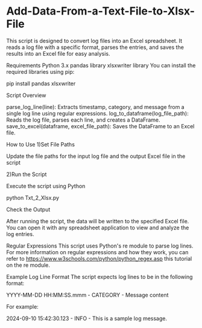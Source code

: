 # Add-Data-From-a-Text-File-to-Xlsx-File

This script is designed to convert log files into an Excel spreadsheet. It reads a log file with a specific format, parses the entries, and saves the results into an Excel file for easy analysis.

Requirements
Python 3.x
pandas library
xlsxwriter library
You can install the required libraries using pip:



pip install pandas xlsxwriter

Script Overview

parse_log_line(line): Extracts timestamp, category, and message from a single log line using regular expressions.
log_to_dataframe(log_file_path): Reads the log file, parses each line, and creates a DataFrame.
save_to_excel(dataframe, excel_file_path): Saves the DataFrame to an Excel file.

How to Use
1)Set File Paths

Update the file paths for the input log file and the output Excel file in the script

2)Run the Script

Execute the script using Python

python Txt_2_Xlsx.py


Check the Output

After running the script, the data will be written to the specified Excel file. You can open it with any spreadsheet application to view and analyze the log entries.

Regular Expressions
This script uses Python's re module to parse log lines. For more information on regular expressions and how they work, you can refer to 
https://www.w3schools.com/python/python_regex.asp this tutorial on the re module.

Example Log Line Format
The script expects log lines to be in the following format:

YYYY-MM-DD HH:MM:SS.mmm - CATEGORY - Message content

For example:

2024-09-10 15:42:30.123 - INFO - This is a sample log message.
